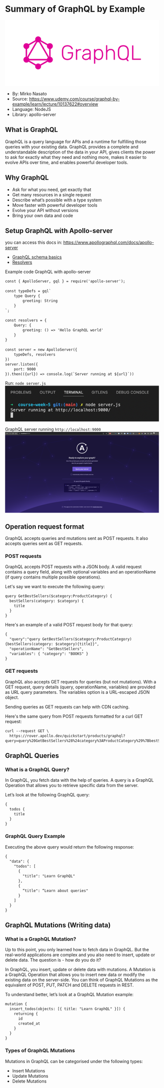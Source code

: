 # Summary of GraphQL by Example
  ![Alt text](./images/logo.png?raw=true "Summary of GraphQL by Example")

- By: Mirko Nasato
- Source: https://www.udemy.com/course/graphql-by-example/learn/lecture/10137622#overview
- Language: NodeJS
- Library: apollo-server
  
## What is GraphQL
GraphQL is a query language for APIs and a runtime for fulfilling those queries with your existing data. GraphQL provides a complete and understandable description of the data in your API, gives clients the power to ask for exactly what they need and nothing more, makes it easier to evolve APIs over time, and enables powerful developer tools.

## Why GraphQL
- Ask for what you need, get exactly that
- Get many resources in a single request
- Describe what’s possible with a type system
- Move faster with powerful developer tools
- Evolve your API without versions
- Bring your own data and code

## Setup GraphQL with Apollo-server
you can access this docs in: https://www.apollographql.com/docs/apollo-server

- <a href="https://www.apollographql.com/docs/apollo-server/schema/schema">GraphQL schema basics</a>
- <a href="https://www.apollographql.com/docs/apollo-server/data/resolvers">Resolvers</a>

Example code GraphQL with apollo-server
```
const { ApolloServer, gql } = require('apollo-server');

const typeDefs = gql`
    type Query {
        greeting: String 
    }
`;

const resolvers = {
    Query: {
        greeting: () => 'Hello GraphQL world'
    }
}

const server = new ApolloServer({
    typeDefs, resolvers
})
server.listen({
    port: 9000
}).then(({url}) => console.log(`Server running at ${url}`))
```
Run: `node server.js`
![Alt text](./images/example-code.png "node server.js")

GraphQL server running `http://localhost:9000`
![Alt text](./images/apollo-server.png "apollo-server")


## Operation request format
GraphQL accepts queries and mutations sent as POST requests. It also accepts queries sent as GET requests.

### POST requests
GraphQL accepts POST requests with a JSON body. A valid request contains a query field, along with optional variables and an operationName (if query contains multiple possible operations).

Let's say we want to execute the following query:
```
query GetBestSellers($category:ProductCategory) {
  bestSellers(category: $category) {
    title
  }
}
```
Here's an example of a valid POST request body for that query:
```
{
  "query":"query GetBestSellers($category:ProductCategory){bestSellers(category: $category){title}}",
  "operationName": "GetBestSellers",
  "variables": { "category": "BOOKS" }
}
```

### GET requests
GraphQL also accepts GET requests for queries (but not mutations). With a GET request, query details (query, operationName, variables) are provided as URL query parameters. The variables option is a URL-escaped JSON object.

Sending queries as GET requests can help with CDN caching.

Here's the same query from POST requests formatted for a curl GET request:
```
curl --request GET \
  https://rover.apollo.dev/quickstart/products/graphql?query=query%20GetBestSellers%28%24category%3AProductCategory%29%7BbestSellers%28category%3A%20%24category%29%7Btitle%7D%7D&operationName=GetBestSellers&variables=%7B%22category%22%3A%22BOOKS%22%7D
```


## GraphQL Queries
### What is a GraphQL Query? 
In GraphQL, you fetch data with the help of queries. A query is a GraphQL Operation that allows you to retrieve specific data from the server.

Let’s look at the following GraphQL query:
```
{
  todos {
    title
  }
}
```
### GraphQL Query Example
Executing the above query would return the following response:
```
{
  "data": {
    "todos": [
      {
        "title": "Learn GraphQL"
      },
      {
        “title": “Learn about queries"
      }
    ]
  }
}
```

## GraphQL Mutations (Writing data)
### What is a GraphQL Mutation?

Up to this point, you only learned how to fetch data in GraphQL. But the real-world applications are complex and you also need to insert, update or delete data. The question is - how do you do it?

In GraphQL, you insert, update or delete data with mutations. A Mutation is a GraphQL Operation that allows you to insert new data or modify the existing data on the server-side. You can think of GraphQL Mutations as the equivalent of POST, PUT, PATCH and DELETE requests in REST.

To understand better, let’s look at a GraphQL Mutation example:
```
mutation {
  insert_todos(objects: [{ title: "Learn GraphQL" }]) {
    returning {
      id
      created_at
    }
  }
}
```
### Types of GraphQL Mutations
Mutations in GraphQL can be categorised under the following types:
- Insert Mutations
- Update Mutations
- Delete Mutations
